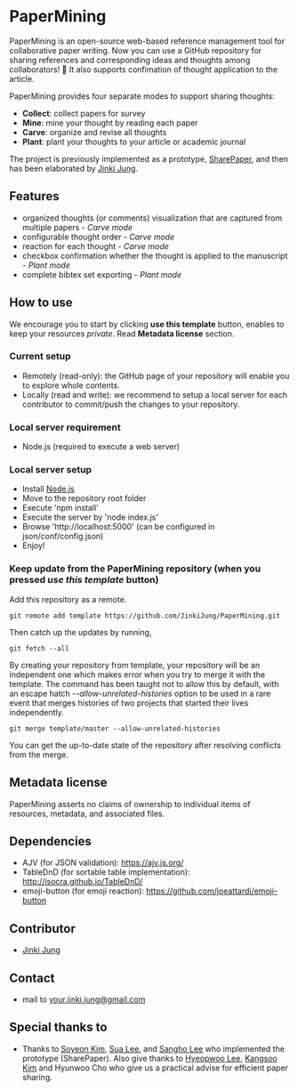 # PaperMining
PaperMining is an open-source web-based reference management tool for collaborative paper writing.
Now you can use a GitHub repository for sharing references and corresponding ideas and thoughts among collaborators! 🥳
It also supports confimation of thought application to the article.

PaperMining provides four separate modes to support sharing thoughts:
- **Collect**: collect papers for survey
- **Mine**: mine your thought by reading each paper
- **Carve**: organize and revise all thoughts
- **Plant**: plant your thoughts to your article or academic journal

The project is previously implemented as a prototype, [SharePaper](https://github.com/VirtualityForSafety/SharePaper), and then has been elaborated by [Jinki Jung](https://github.com/jinkijung).

## Features
- organized thoughts (or comments) visualization that are captured from multiple papers - *Carve mode*
- configurable thought order - *Carve mode*
- reaction for each thought - *Carve mode*
- checkbox confirmation whether the thought is applied to the manuscript - *Plant mode*
- complete bibtex set exporting - *Plant mode*

## How to use
We encourage you to start by clicking **use this template** button, enables to keep your resources *private*. Read **Metadata license** section.

### Current setup
- Remotely (read-only): the GitHub page of your repository will enable you to explore whole contents.
- Locally (read and write): we recommend to setup a local server for each contributor to commit/push the changes to your repository.

### Local server requirement
- Node.js (required to execute a web server)

### Local server setup
- Install [Node.js](https://nodejs.org/en/)
- Move to the repository root folder
- Execute 'npm install'
- Execute the server by 'node index.js'
- Browse 'http://localhost:5000' (can be configured in json/conf/config.json)
- Enjoy!

### Keep update from the PaperMining repository (when you pressed *use this template* button)
Add this repository as a remote.

```
git remote add template https://github.com/JinkiJung/PaperMining.git
```

Then catch up the updates by running,
```
git fetch --all
```

By creating your repository from template, your repository will be an independent one which makes error when you try to merge it with the template. The command has been taught not to allow this by default, with an escape hatch *--allow-unrelated-histories* option to be used in a rare event that merges histories of two projects that started their lives independently.

```
git merge template/master --allow-unrelated-histories
```

You can get the up-to-date state of the repository after resolving conflicts from the merge.

## Metadata license
PaperMining asserts no claims of ownership to individual items of resources, metadata, and associated files. 

## Dependencies
- AJV (for JSON validation): https://ajv.js.org/
- TableDnD (for sortable table implementation): http://isocra.github.io/TableDnD/
- emoji-button (for emoji reaction): https://github.com/joeattardi/emoji-button

## Contributor
 - [Jinki Jung](https://github.com/jinkijung)

## Contact
 - mail to your.jinki.jung@gmail.com

## Special thanks to
 - Thanks to [Soyeon Kim](https://github.com/soykim314), [Sua Lee](https://github.com/otterlee), and [Sangho Lee](https://github.com/kimmydkemf) who implemented the prototype (SharePaper). Also give thanks to [Hyeopwoo Lee](https://www.researchgate.net/profile/Hyeopwoo_Lee), [Kangsoo Kim](http://www.kangsookim.com/) and Hyunwoo Cho who give us a practical advise for efficient paper sharing.
